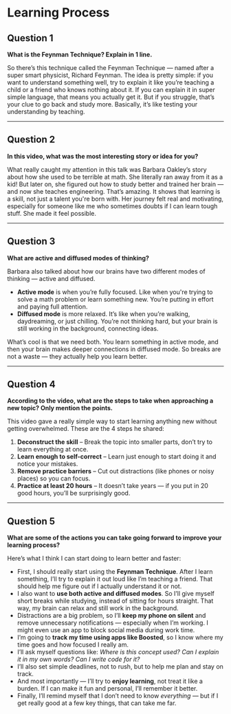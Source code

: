 # Learning Process
## Question 1  
**What is the Feynman Technique? Explain in 1 line.**

So there’s this technique called the Feynman Technique — named after a super smart physicist, Richard Feynman. The idea is pretty simple: if you want to understand something well, try to explain it like you’re teaching a child or a friend who knows nothing about it. If you can explain it in super simple language, that means you actually get it. But if you struggle, that’s your clue to go back and study more. Basically, it’s like testing your understanding by teaching.

---

## Question 2  
**In this video, what was the most interesting story or idea for you?**  

What really caught my attention in this talk was Barbara Oakley’s story about how she used to be terrible at math. She literally ran away from it as a kid! But later on, she figured out how to study better and trained her brain — and now she teaches engineering. That’s amazing. It shows that learning is a skill, not just a talent you're born with. Her journey felt real and motivating, especially for someone like me who sometimes doubts if I can learn tough stuff. She made it feel possible.

---

## Question 3  
**What are active and diffused modes of thinking?**

Barbara also talked about how our brains have two different modes of thinking — active and diffused.

- **Active mode** is when you’re fully focused. Like when you're trying to solve a math problem or learn something new. You’re putting in effort and paying full attention.  
- **Diffused mode** is more relaxed. It’s like when you’re walking, daydreaming, or just chilling. You’re not thinking hard, but your brain is still working in the background, connecting ideas.

What’s cool is that we need both. You learn something in active mode, and then your brain makes deeper connections in diffused mode. So breaks are not a waste — they actually help you learn better.

---

## Question 4  
**According to the video, what are the steps to take when approaching a new topic? Only mention the points.**

This video gave a really simple way to start learning anything new without getting overwhelmed. These are the 4 steps he shared:

1. **Deconstruct the skill** – Break the topic into smaller parts, don’t try to learn everything at once.  
2. **Learn enough to self-correct** – Learn just enough to start doing it and notice your mistakes.  
3. **Remove practice barriers** – Cut out distractions (like phones or noisy places) so you can focus.  
4. **Practice at least 20 hours** – It doesn’t take years — if you put in 20 good hours, you’ll be surprisingly good.

---

## Question 5  
**What are some of the actions you can take going forward to improve your learning process?**

Here’s what I think I can start doing to learn better and faster:

- First, I should really start using the **Feynman Technique**. After I learn something, I’ll try to explain it out loud like I’m teaching a friend. That should help me figure out if I actually understand it or not.
- I also want to **use both active and diffused modes**. So I’ll give myself short breaks while studying, instead of sitting for hours straight. That way, my brain can relax and still work in the background.
- Distractions are a big problem, so I’ll **keep my phone on silent** and remove unnecessary notifications — especially when I’m working. I might even use an app to block social media during work time.
- I’m going to **track my time using apps like Boosted**, so I know where my time goes and how focused I really am.
- I’ll ask myself questions like: *Where is this concept used? Can I explain it in my own words? Can I write code for it?*  
- I’ll also set simple deadlines, not to rush, but to help me plan and stay on track.  
- And most importantly — I’ll try to **enjoy learning**, not treat it like a burden. If I can make it fun and personal, I’ll remember it better.
- Finally, I’ll remind myself that I don’t need to know *everything* — but if I get really good at a few key things, that can take me far.
